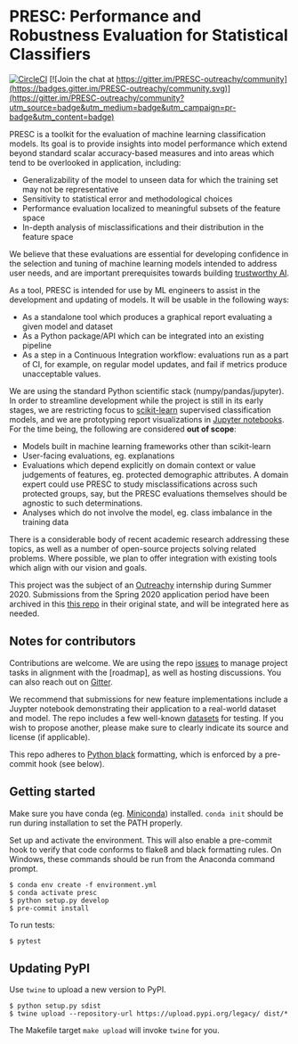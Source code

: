 # PRESC: Performance and Robustness Evaluation for Statistical Classifiers

[![CircleCI](https://circleci.com/gh/mozilla/PRESC.svg?style=svg)](https://circleci.com/gh/mozilla/PRESC)
[![Join the chat at https://gitter.im/PRESC-outreachy/community](https://badges.gitter.im/PRESC-outreachy/community.svg)](https://gitter.im/PRESC-outreachy/community?utm_source=badge&utm_medium=badge&utm_campaign=pr-badge&utm_content=badge)

PRESC is a toolkit for the evaluation of machine learning classification
models.
Its goal is to provide insights into model performance which extend beyond
standard scalar accuracy-based measures and into areas which tend to be
overlooked in application, including:

- Generalizability of the model to unseen data for which the training set may
  not be representative
- Sensitivity to statistical error and methodological choices
- Performance evaluation localized to meaningful subsets of the feature space
- In-depth analysis of misclassifications and their distribution in the feature
  space

We believe that these evaluations are essential for developing confidence in
the selection and tuning of machine learning models intended to address user
needs, and are important prerequisites towards building
[trustworthy AI](https://foundation.mozilla.org/en/internet-health/trustworthy-artificial-intelligence/).

As a tool, PRESC is intended for use by ML engineers to assist in the
development and updating of models.
It will be usable in the following ways:

- As a standalone tool which produces a graphical report evaluating a given
  model and dataset
- As a Python package/API which can be integrated into an existing pipeline
- As a step in a Continuous Integration workflow: evaluations run as a part of
  CI, for example, on regular model updates, and fail if metrics produce
  unacceptable values.

We are using the standard Python scientific stack (numpy/pandas/jupyter).
In order to streamline development while the project is still in its early
stages, we are restricting focus to
[scikit-learn](https://scikit-learn.org/stable/index.html)
supervised classification models, and we are prototyping report visualizations
in [Jupyter notebooks](./examples).
For the time being, the following are considered __out of scope__:

- Models built in machine learning frameworks other than scikit-learn
- User-facing evaluations, eg. explanations
- Evaluations which depend explicitly on domain context or value judgements of
  features, eg. protected demographic attributes. A domain expert could use
  PRESC to study misclassifications across such protected groups, say, but the
  PRESC evaluations themselves should be agnostic to such determinations.
- Analyses which do not involve the model, eg. class imbalance in the training
  data

There is a considerable body of recent academic research addressing these
topics, as well as a number of open-source projects solving related problems.
Where possible, we plan to offer integration with existing tools which align
with our vision and goals.

This project was the subject of an [Outreachy](https://www.outreachy.org/)
internship during Summer 2020.
Submissions from the Spring 2020 application period have been archived in this
[this repo](https://github.com/mozilla/PRESC-Outreachy-archive) in their
original state, and will be integrated here as needed.


## Notes for contributors

Contributions are welcome.
We are using the repo [issues](https://github.com/mozilla/PRESC/issues) to
manage project tasks in alignment with the [roadmap], as well as hosting
discussions.
You can also reach out on [Gitter](https://gitter.im/PRESC-outreachy/community).

We recommend that submissions for new feature implementations include a Juypter
notebook demonstrating their application to a real-world dataset and model.
The repo includes a few well-known [datasets](./datasets) for testing.
If you wish to propose another, please make sure to clearly indicate its source
and license (if applicable).

This repo adheres to [Python black](https://pypi.org/project/black/)
formatting, which is enforced by a pre-commit hook (see below).


## Getting started

Make sure you have conda (eg. [Miniconda](https://conda.io/miniconda.html))
installed. `conda init` should be run during installation to set the PATH
properly.

Set up and activate the environment. This will also enable a pre-commit hook to
verify that code conforms to flake8 and black formatting rules.
On Windows, these commands should be run from the Anaconda command prompt.

```shell
$ conda env create -f environment.yml
$ conda activate presc
$ python setup.py develop
$ pre-commit install
```

To run tests:

```shell
$ pytest
```


## Updating PyPI

Use `twine` to upload a new version to PyPI.

```shell
$ python setup.py sdist
$ twine upload --repository-url https://upload.pypi.org/legacy/ dist/*
```

The Makefile target `make upload` will invoke `twine` for you.
